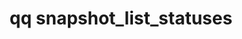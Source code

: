 ---
category: snapshot
command: snapshot_list_statuses
optional_options:
- alternate: []
  help: Exclude all snapshots in process of being deleted from the list. You can use
    this flag together with the --exclude-locked or --only-locked flag.
  name: --exclude-in-delete
  required: false
- alternate: []
  help: Display only snapshots in process of being deleted. You can use this flag
    together with the  --exclude-locked or --only-locked flag.
  name: --only-in-delete
  required: false
- alternate: []
  help: Exclude all locked snapshots from the list. You can use this flag together
    with the  --exclude-in-delete or --only-in-delete flag.
  name: --exclude-locked
  required: false
- alternate: []
  help: List only locked snapshots. You can use this flag together with the --exclude-in-delete
    or --only-in-delete flag.
  name: --only-locked
  required: false
permalink: /qq-cli-command-guide/snapshot/snapshot_list_statuses.html
positional_options: []
sidebar: qq_cli_command_reference_sidebar
summary: This section explains how to use the <code>qq snapshot_list_statuses</code>
  command.
synopsis: List the information for every snapshot.
title: qq snapshot_list_statuses
usage: qq snapshot_list_statuses [-h] [--exclude-in-delete | --only-in-delete] [--exclude-locked
  | --only-locked]
zendesk_source: qq CLI Command Guide

---